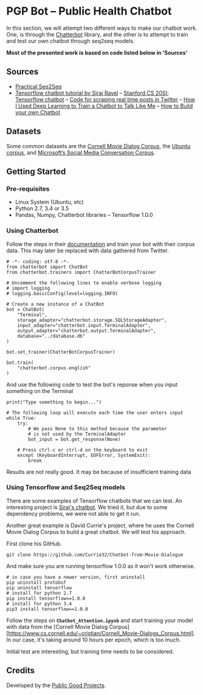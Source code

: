 # PGP Bot – Public Health Chatbot #

In this section, we will attempt two different ways to make our chatbot work. One, is through the [Chatterbot](https://chatterbot.readthedocs.io/en/stable/index.html) library, and the other is to attempt to train and test our own chatbot through seq2seq models.

**Most of the presented work is based on code listed below in 'Sources'**

## Sources ##
- [Practical Seq2Seq](http://suriyadeepan.github.io/2016-12-31-practical-seq2seq)
- [Tensorflow chatbot tutorial by Siraj Ravel](https://www.youtube.com/watch?v=SJDEOWLHYVo)
– [Stanford CS 20SI: Tensorflow chatbot](https://web.stanford.edu/class/cs20si/lectures/slides_13.pdf)
– [Code for scraping real time posts in Twitter](https://github.com/Marsan-Ma/twitter_scraper)
– [How I Used Deep Learning to Train a Chatbot to Talk Like Me](https://adeshpande3.github.io/How-I-Used-Deep-Learning-to-Train-a-Chatbot-to-Talk-Like-Me)
– [How to Build your own Chatbot](https://tutorials.botsfloor.com/how-to-build-your-first-chatbot-c84495d4622d)

## Datasets ##
Some common datasets are the [Cornell Movie Dialog Corpus](https://www.cs.cornell.edu/~cristian/Cornell_Movie-Dialogs_Corpus.html), the [Ubuntu corpus](http://dataset.cs.mcgill.ca/ubuntu-corpus-1.0/), and [Microsoft’s Social Media Conversation Corpus](https://www.microsoft.com/en-us/download/details.aspx?id=52375&from=http%3A%2F%2Fresearch.microsoft.com%2Fen-us%2Fdownloads%2F6096d3da-0c3b-42fa-a480-646929aa06f1%2F).

## Getting Started ##

### Pre-requisites ###

- Linux System (Ubuntu, etc)
- Python 2.7, 3.4 or 3.5
- Pandas, Numpy, Chatterbot libraries
– Tensorflow 1.0.0

### Using Chatterbot ###

Follow the steps in their [documentation](http://chatterbot.readthedocs.io/en/stable/tutorial.html) and train your bot with their corpus data. This may later be replaced with data gathered from Twitter.

```
# -*- coding: utf-8 -*-
from chatterbot import ChatBot
from chatterbot.trainers import ChatterBotCorpusTrainer

# Uncomment the following lines to enable verbose logging
# import logging
# logging.basicConfig(level=logging.INFO)

# Create a new instance of a ChatBot
bot = ChatBot(
    "Terminal",
    storage_adapter="chatterbot.storage.SQLStorageAdapter",
    input_adapter="chatterbot.input.TerminalAdapter",
    output_adapter="chatterbot.output.TerminalAdapter",
    database="../database.db"
)

bot.set_trainer(ChatterBotCorpusTrainer)

bot.train(
    "chatterbot.corpus.english"
)
```

And use the following code to test the bot's reponse when you input something on the Terminal

```
print("Type something to begin...")

# The following loop will execute each time the user enters input
while True:
    try:
        # We pass None to this method because the parameter
        # is not used by the TerminalAdapter
        bot_input = bot.get_response(None)

    # Press ctrl-c or ctrl-d on the keyboard to exit
    except (KeyboardInterrupt, EOFError, SystemExit):
        break
```

Results are not really good. It may be because of insufficient training data

### Using Tensorflow and Seq2Seq models ###

There are some examples of Tensorflow chatbots that we can test. An interesting project is [Siraj's chatbot](https://github.com/llSourcell/tensorflow_chatbot). We tried it, but due to some dependency problems, we were not able to get it run.

Another great example is David Currie's project, where he uses the Cornell Movie Dialog Corpus to build a great chatbot. We will test his approach.

First clone his GitHub.

```
git clone https://github.com/Currie32/Chatbot-from-Movie-Dialogue
```

And make sure you are running tensorflow 1.0.0 as it won't work otherwise.

```
# in case you have a newer version, first uninstall
pip uninstall protobuf
pip uninstall tensorflow
# install for python 2.7
pip install tensorflow==1.0.0
# install for python 3.4
pip3 install tensorflow==1.0.0
```

Follow the steps on **`Chatbot_Attention.ipynb`** and start training your model with data from the [Cornell Movie Dialog Corpus][https://www.cs.cornell.edu/~cristian/Cornell_Movie-Dialogs_Corpus.html]. In our case, it's taking around 10 hours per epoch, which is too much.

Initial test are interesting, but training time needs to be considered.

## Credits ##

Developed by the [Public Good Projects](http://www.publicgoodprojects.org/).
